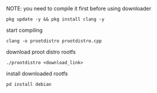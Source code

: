 NOTE: you need to compile it first before using downloader
```
pkg update -y && pkg install clang -y
```

start compiling
```
clang -o prootdistro prootdistro.cpp
```

download proot distro rootfs
```
./prootdistro <download_link>
```

install downloaded rootfs
```
pd install debian
```
